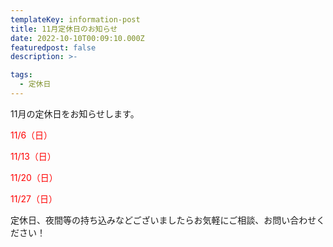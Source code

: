 ```yaml
---
templateKey: information-post
title: 11月定休日のお知らせ
date: 2022-10-10T00:09:10.000Z
featuredpost: false
description: >-

tags:
  - 定休日
---
```


11月の定休日をお知らせします。

<span style="color: red;">11/6（日）</span>

<span style="color: red;">11/13（日）</span>

<span style="color: red;">11/20（日）</span>

<span style="color: red;">11/27（日）</span>

定休日、夜間等の持ち込みなどございましたらお気軽にご相談、お問い合わせください！
